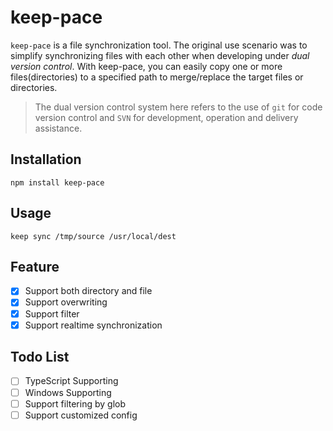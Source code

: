 # keep-pace

`keep-pace` is a file synchronization tool. The original use scenario was to simplify synchronizing files with each other when developing under *dual version control*. With keep-pace, you can easily copy one or more files(directories) to a specified path to merge/replace the target files or directories.

> The dual version control system here refers to the use of `git` for code version control and `SVN` for development, operation and delivery assistance.

## Installation

~~~shell
npm install keep-pace
~~~

## Usage

~~~shell
keep sync /tmp/source /usr/local/dest
~~~

## Feature

- [x] Support both directory and file
- [x] Support overwriting
- [x] Support filter
- [x] Support realtime synchronization

## Todo List

- [ ] TypeScript Supporting
- [ ] Windows Supporting
- [ ] Support filtering by glob
- [ ] Support customized config
